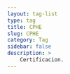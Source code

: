 ```yaml
---
layout: tag-list
type: tag
title: CPHE
slug: CPHE
category: Tag
sidebar: false
description: >
    Certificacion.
---
```

